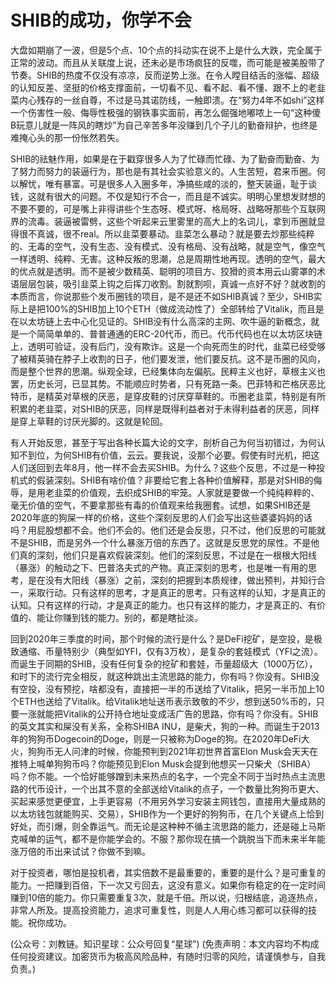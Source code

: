 # SHIB的成功，你学不会

大盘如期崩了一波，但是5个点、10个点的抖动实在说不上是什么大跌，完全属于正常的波动。而且从关联度上说，还未必是市场疯狂的反噬，而可能是被美股带了节奏。SHIB的热度不仅没有凉凉，反而逆势上涨。在令人瞠目结舌的涨幅、超级的认知反差、坚挺的价格支撑面前，一切看不见、看不起、看不懂、跟不上的老韭菜内心残存的一丝自尊，不过是马其诺防线，一触即溃。在“努力4年不如shi”这样一个伤害性一般、侮辱性极强的钢铁事实面前，再怎么倔强地嘟哝上一句“这种傻B玩意儿就是一阵风的瞎炒”为自己辛苦多年没赚到几个子儿的勤奋辩护，也终是难掩心头的那一份怅然若失。

SHIB的祛魅作用，如果是在于戳穿很多人为了忙碌而忙碌、为了勤奋而勤奋、为了努力而努力的装逼行为，那也是有其社会实验意义的。人生苦短，君来币圈。何以解忧，唯有暴富。可是很多人入圈多年，净搞些咸的淡的，整天装逼，耻于谈钱，这就有很大的问题。不仅是知行不合一，而且是不诚实。明明心里想发财想的不要不要的，可是嘴上非得讲些个生态呀、模式呀、格局呀、战略呀那些个互联网界的流毒。装逼被雷劈，这些个听起来云里雾里的高大上的名词儿，拿到币圈就显得很不真诚，很不real。所以韭菜要暴动。韭菜怎么暴动？就是要去炒那些纯粹的、无毒的空气，没有生态、没有模式、没有格局、没有战略，就是空气，像空气一样透明、纯粹、无害。这种反叛的思潮，总是周期性地再现。透明的空气，最大的优点就是透明。而不是被少数精英、聪明的项目方、狡猾的资本用云山雾罩的术语层层包装，吸引韭菜上钩之后挥刀收割。割就割呗，真诚一点好不好？就收割的本质而言，你说那些个发币圈钱的项目，是不是还不如SHIB真诚？至少，SHIB实际上是把100%的SHIB加上10个ETH（做成流动性了）全部转给了Vitalik，而且是在以太坊链上去中心化见证的。SHIB没有什么高深的主网、吹牛逼的新概念，就是一个简简单单的、普普通通的ERC-20代币，而已。代币代码也在以太坊区块链上，透明可验证，没有后门，没有欺诈。这是一个向死而生的时代，韭菜已经受够了被精英骑在脖子上收割的日子，他们要发泄，他们要反抗。这不是币圈的风向，而是整个世界的思潮。纵观全球，已经集体向左偏航。民粹主义也好，草根主义也罢，历史长河，已显其势。不能顺应时势者，只有死路一条。巴菲特和芒格厌恶比特币，是精英对草根的厌恶，是穿皮鞋的讨厌穿草鞋的。币圈老韭菜，特别是有所积累的老韭菜，对SHIB的厌恶，同样是既得利益者对于未得利益者的厌恶，同样是穿上草鞋的讨厌光脚的。这就是轮回。

有人开始反思，甚至于写出各种长篇大论的文字，剖析自己为何当初错过，为何认知不到位，为何SHIB有价值，云云。要我说，没那个必要。假使有时光机，把这人们送回到去年8月，他一样不会去买SHIB。为什么？这些个反思，不过是一种投机式的假装深刻。SHIB有啥价值？非要给它套上各种价值解释，那是对SHIB的侮辱，是用老韭菜的价值观，去织成SHIB的牢笼。人家就是要做一个纯纯粹粹的、毫无价值的空气，不要拿那些有毒的价值观来给我圈套。试想，如果SHIB还是2020年底的狗屎一样的价格，这些个深刻反思的人们会写出这些婆婆妈妈的话吗？用屁股想都不会。他们不会的。他们还是会反思，只不过，他们反思的可能就不是SHIB，而是另外一个什么暴涨万倍的东西了。这就是反思党的尿性。不是他们真的深刻，他们只是喜欢假装深刻。他们的深刻反思，不过是在一根根大阳线（暴涨）的触动之下、巴普洛夫式的产物。真正深刻的思考，也是唯一有用的思考，是在没有大阳线（暴涨）之前，深刻的把握到本质规律，做出预判，并知行合一，采取行动。只有这样的思考，才是真正的思考。只有这样的认知，才是真正的认知。只有这样的行动，才是真正的能力。也只有这样的能力，才是真正的、有价值的、能让你赚到钱的能力。别的，都是瞎扯淡。

回到2020年三季度的时间，那个时候的流行是什么？是DeFi挖矿，是空投，是极致通缩、币量特别少（典型如YFI，仅有3万枚），是复杂的套娃模式（YFI之流）。而诞生于同期的SHIB，没有任何复杂的挖矿和套娃，币量超级大（1000万亿），和时下的流行完全相反，就这种跳出主流思路的能力，你有吗？你没有。SHIB没有空投，没有预挖，啥都没有，直接把一半的币送给了Vitalik，把另一半币加上10个ETH也送给了Vitalik。给Vitalik地址送币表示致敬的不少，想到送50%币的，只要一涨就能把Vitalik的公开持仓地址变成活广告的思路，你有吗？你没有。SHIB的英文其实和屎没有关系，全称SHIBA INU，是柴犬，狗的一种。而诞生于2013年的狗狗币Dogecoin的Doge，则是一只被称为Doge的狗。在2020年DeFi大火，狗狗币无人问津的时候，你能预判到2021年初世界首富Elon Musk会天天在推特上喊单狗狗币吗？你能预见到Elon Musk会提到他想买一只柴犬（SHIBA）吗？你不能。一个恰好能够蹭到未来热点的名字，一个完全不同于当时热点主流思路的代币设计，一个出其不意的全部送给Vitalik的点子，一个数量比狗狗币更大、买起来感觉更便宜，上手更容易（不用另外学习安装主网钱包，直接用大量成熟的以太坊钱包就能购买、交易），SHIB作为一个更好的狗狗币，在几个关键点上恰到好处，而引爆，则全靠运气。而无论是这种种不循主流思路的能力，还是碰上马斯克喊单的运气，都不是你能学会的。不服？那你现在搞一个跳脱当下而未来半年能涨万倍的币出来试试？你做不到嘛。

对于投资者，哪怕是投机者，其实倍数不是最重要的，重要的是什么？是可重复的能力。一把赚到百倍，下一次又亏回去，这没有意义。如果你有稳定的在一定时间赚到10倍的能力。你只需要重复3次，就是千倍。所以说，归根结底，追逐热点，非常人所及。提高投资能力，追求可重复性，则是人人用心练习都可以获得的技能。祝你成功。

(公众号：刘教链。知识星球：公众号回复“星球”)
(免责声明：本文内容均不构成任何投资建议。加密货币为极高风险品种，有随时归零的风险，请谨慎参与，自我负责。)
